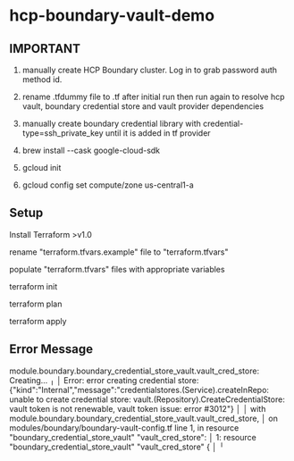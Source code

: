 # hcp-boundary-vault-demo

## IMPORTANT
1) manually create HCP Boundary cluster.  Log in to grab password auth method id.

2) rename .tfdummy file to .tf after initial run then run again to resolve hcp vault, boundary credential store and vault provider dependencies

3) manually create boundary credential library with credential-type=ssh_private_key until it is added in tf provider

4) brew install --cask google-cloud-sdk

5) gcloud init

6) gcloud config set compute/zone us-central1-a

## Setup
Install Terraform >v1.0

rename "terraform.tfvars.example" file to "terraform.tfvars"

populate "terraform.tfvars" files with appropriate variables

terraform init

terraform plan

terraform apply

## Error Message

module.boundary.boundary_credential_store_vault.vault_cred_store: Creating...
╷
│ Error: error creating credential store: {"kind":"Internal","message":"credentialstores.(Service).createInRepo: unable to create credential store: vault.(Repository).CreateCredentialStore: vault token is not renewable, vault token issue: error #3012"}
│ 
│   with module.boundary.boundary_credential_store_vault.vault_cred_store,
│   on modules/boundary/boundary-vault-config.tf line 1, in resource "boundary_credential_store_vault" "vault_cred_store":
│    1: resource "boundary_credential_store_vault" "vault_cred_store" {
│ 
╵

